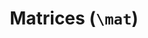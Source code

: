 ---
layout: single
title: >
  Matrices (<code>\mat</code>)
summary: Shortcut for inserting block matrices with an option for adjusting the veritical scale.
description: >
  Shortcut for inserting block matrices with an option for adjusting the veritical scale.
definition: |- 
  % Insert a matrix. Usage: \mat{a & b \\ c & d} or \mat[<vertical spacing>]{a & b \\ c & d}
  \newcommand{\mat}[2][1]{\begingroup
    \renewcommand*{\arraystretch}{#1}
    \begin{bmatrix}#2\end{bmatrix}
  \endgroup}
examples:
  - code_displayed: |-
      \mat{1 \\ 2}
    code_rendered: |
      \begin{bmatrix}
        1 \\ 2
      \end{bmatrix}
  - code_displayed: |-
      \mat[3]{1 \\ 2}
    code_rendered: |
      \begin{bmatrix}
        \\ 1\\  \\ 2 \\ \  
      \end{bmatrix}
---